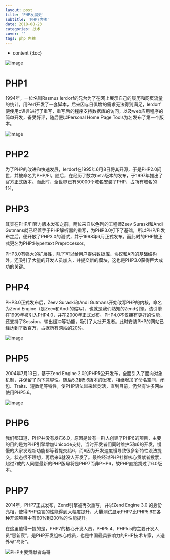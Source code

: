 ```yaml
---
layout: post
title: 'PHP发展史'
subtitle: 'PHP7内核'
date: 2018-08-23
categories: 技术
cover: ''
tags: php 内核
---
```


* content
{:toc}

![image](https://upload-images.jianshu.io/upload_images/13711841-1b01598bc8f065bc.jpg)

# PHP1
1994年，一位名叫Rasmus lerdorf的兄台为了在网上展示自己的履历和网页流量的统计，用Perl开发了一套脚本，后来因与日俱增的需求无法得到满足，lerdorf便使用c语言进行了重写，重写后的程序支持数据库的访问，以及web应用程序的简单开发，备受好评，随后便以Personal Home Page Tools为名发布了第一个版本。

![image](https://upload-images.jianshu.io/upload_images/13711841-7725f0796291fde2.jpg?imageMogr2/auto-orient/strip%7CimageView2/2/w/219)

# PHP2
为了PHP的改进和快速发展，lerdorf在1995年6月8日将其开源，于是PHP2.0问世，并被命名为PHP/FI。随后，在经历了数次beta版本的发布，于1997年推出了官方正式版本。而此时，全世界已有50000个域名安装了PHP，占所有域名的1%。

# PHP3
其实在PHP/FI官方版本发布之前，两位来自以色列的工程师Zeev Suraski和Andi Gutmans就已经着手于PHP解析器的重写，为PHP3.0打下了基础，所以PHP/FI发布之后，便开放了PHP3.0的测试，并于1998年6月正式发布。而此时的PHP被正式更名为PHP:Hypertext Preprocessor。

PHP3.0有强大的扩展性，除了可以给用户提供数据库、协议和API的基础结构外，还吸引了大量的开发人员加入，并提交新的模块，这也是PHP3.0获得巨大成功的关键。

# PHP4
PHP3.0正式发布后，Zeev Suraski和Andi Gutmans开始改写PHP的内核，命名为Zend Engine（是Zeev和Andi的缩写），也就是我们熟知的Zend引擎。该引擎在1999年被引入PHP4.0，并在2000年正式发布。PHP4.0不仅拥有更好的性能，还支持了Session、输出缓冲等功能，吸引了大批开发者。此时安装PHP的网站已经达到了数百万，占据所有网站的20%。

![image](https://upload-images.jianshu.io/upload_images/13711841-1f5f05be2b0bbbf1.jpg?imageMogr2/auto-orient/strip%7CimageView2/2/w/191)

# PHP5
2004年7月13日，基于Zend Engine 2.0的PHP5公开发布，全面引入了面向对象机制，并保留了向下兼容性。随后5.3到5.6版本的发布，相继增加了命名空间、闭包、Traits、短数组等特性，使PHP语法越来越灵活，直到目前，仍然有许多网站使用PHP5.6。

![image](https://upload-images.jianshu.io/upload_images/13711841-9a8b7a7ef619d470.jpg?imageMogr2/auto-orient/strip%7CimageView2/2/w/547)


# PHP6
我们都知道，PHP并没有发布6.0，原因是曾有一群人创建了PHP6的项目，主要的目的是为PHP引擎增加Unicode支持，当时开发者们同时维护5和6的开发，慢慢的大家发现新功能都等着提交给6，而6因为开发速度慢导致很多新特性没法提交，状态很不理想，再后来6就没人开发了。最终经过PHP社群核心贡献者投票，超过7成的人同意最新的PHP版号将是PHP7而非PHP6，故PHP直接跳过了6.0版本。

# PHP7
2014年，PHP7正式发布，Zend引擎被再次重写，并以Zend Engine 3.0 的身份亮相，使得PHP语言的性能得到大幅度提升，大量测试显示PHP7比PHP5.6在各种开源项目中有60%到200%的性能提升。

在这里值得一提的是，PHP7的核心开发人员，PHP5.4、PHP5.5的主要开发人员“惠新宸”，是PHP开发组核心成员，也是中国最具影响力的PHP技术专家，人送外号“鸟哥”。


![PHP主要贡献者鸟哥](https://upload-images.jianshu.io/upload_images/13711841-7c30e6c778abd3da.jpg?imageMogr2/auto-orient/strip%7CimageView2/2/w/500)












